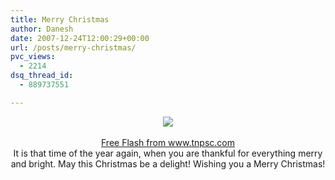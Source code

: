 ```yaml
---
title: Merry Christmas
author: Danesh
date: 2007-12-24T12:00:29+00:00
url: /posts/merry-christmas/
pvc_views:
  - 2214
dsq_thread_id:
  - 889737551

---
```

<center>
  <img src="http://img167.imageshack.us/img167/2493/mech2ayk2.gif" />
</center>

<center>
  <a href="/wp-admin/" style="left: 326px ! important; top: 17px ! important" title="Click here to block this object with Adblock Plus" class="abp-objtab-017490791417578988 visible ontop"></a><a href="/wp-admin/" style="left: 0px ! important; top: 16px ! important" title="Click here to block this object with Adblock Plus" class="abp-objtab-017490791417578988 visible ontop"></a><a href="http://www.tnpsc.com/swf/Snowman_in_Snowfall.swf" style="left: 0px ! important; top: 16px ! important" title="Click here to block this object with Adblock Plus" class="abp-objtab-017490791417578988 visible ontop"></a><a href="/wp-admin/" style="left: 326px ! important; top: 16px ! important" title="Click here to block this object with Adblock Plus" class="abp-objtab-017490791417578988 visible ontop"></a><a href="http://www.tnpsc.com/swf/Snowman_in_Snowfall.swf" style="left: 326px ! important; top: 16px ! important" title="Click here to block this object with Adblock Plus" class="abp-objtab-017490791417578988 visible ontop"></a><a href="http://www.tnpsc.com/swf/Snowman_in_Snowfall.swf" style="left: 326px ! important; top: 16px ! important" title="Click here to block this object with Adblock Plus" class="abp-objtab-017490791417578988 visible ontop"></a><a href="/wp-admin/" style="left: 442px ! important; top: 15px ! important" title="Click here to block this object with Adblock Plus" class="abp-objtab-05773105451043438 visible ontop"></a><a href="http://www.tnpsc.com/swf/Snowman_in_Snowfall.swf" style="left: 442px ! important; top: 15px ! important" title="Click here to block this object with Adblock Plus" class="abp-objtab-05773105451043438 visible ontop"></a><br /> <a href="http://www.tnpsc.com/christmas" target="new">Free Flash from www.tnpsc.com</a>
</center>

<center>
</center>

<center>
  It is that time of the year again, when you are thankful for everything merry and bright. May this Christmas be a delight! Wishing you a Merry Christmas!
</center>